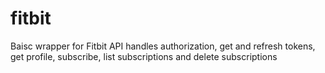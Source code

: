 # fitbit
Baisc wrapper for Fitbit API handles authorization, get and refresh tokens, get profile, subscribe, list subscriptions and delete subscriptions
